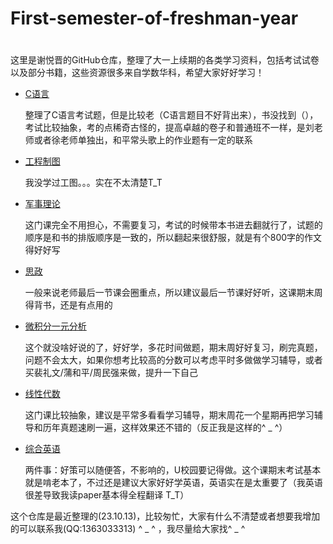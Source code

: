 # First-semester-of-freshman-year

# 

这里是谢悦晋的GitHub仓库，整理了大一上续期的各类学习资料，包括考试试卷以及部分书籍，这些资源很多来自学数华科，希望大家好好学习！

- [C语言](./C语言) 

  整理了C语言考试题，但是比较老（C语言题目不好背出来），书没找到（），考试比较抽象，考的点稀奇古怪的，提高卓越的卷子和普通班不一样，是刘老师或者徐老师单独出，和平常头歌上的作业题有一定的联系

- [工程制图](./工程制图) 

  我没学过工图。。。实在不太清楚T_T

- [军事理论](./军事理论) 

  这门课完全不用担心，不需要复习，考试的时候带本书进去翻就行了，试题的顺序是和书的排版顺序是一致的，所以翻起来很舒服，就是有个800字的作文得好好写

- [思政](./思政) 

  一般来说老师最后一节课会圈重点，所以建议最后一节课好好听，这课期末周得背书，还是有点用的

- [微积分一元分析](./微积分一元分析) 

  这个就没啥好说的了，好好学，多花时间做题，期末周好好复习，刷完真题，问题不会太大，如果你想考比较高的分数可以考虑平时多做做学习辅导，或者买裴礼文/蒲和平/周民强来做，提升一下自己

- [线性代数](./线性代数) 

  这门课比较抽象，建议是平常多看看学习辅导，期末周花一个星期再把学习辅导和历年真题速刷一遍，这样效果还不错的（反正我是这样的^ _ ^）

- [综合英语](./综合英语) 

  两件事：好策可以随便答，不影响的，U校园要记得做。这个课期末考试基本就是啃老本了，不过还是建议大家好好学英语，英语实在是太重要了（我英语很差导致我读paper基本得全程翻译 T_T）

这个仓库是最近整理的(23.10.13)，比较匆忙，大家有什么不清楚或者想要我增加的可以联系我(QQ:1363033313) ^ _ ^ ，我尽量给大家找^ _ ^

